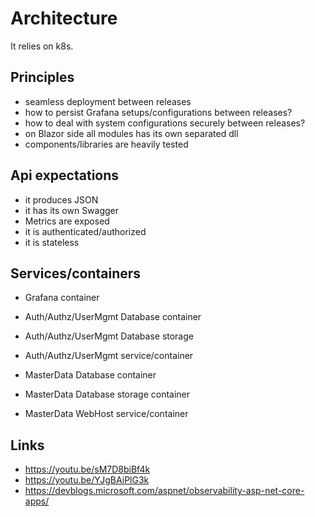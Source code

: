 # Architecture

It relies on k8s.

## Principles
- seamless deployment between releases
- how to persist Grafana setups/configurations between releases?
- how to deal with system configurations securely between releases?
- on Blazor side all modules has its own separated dll
- components/libraries are heavily tested

## Api expectations
- it produces JSON
- it has its own Swagger
- Metrics are exposed
- it is authenticated/authorized
- it is stateless

## Services/containers
- Grafana container

- Auth/Authz/UserMgmt Database container
- Auth/Authz/UserMgmt Database storage
- Auth/Authz/UserMgmt service/container

- MasterData Database container
- MasterData Database storage container
- MasterData WebHost service/container

## Links
- https://youtu.be/sM7D8biBf4k
- https://youtu.be/YJgBAiPlG3k
- https://devblogs.microsoft.com/aspnet/observability-asp-net-core-apps/
